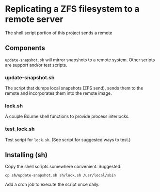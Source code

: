 # Replicating a ZFS filesystem to a remote server

The shell script portion of this project sends a remote 

## Components

`update-snapshot.sh` will mirror snapshots to a remote system. 
Other scripts are support and/or test scripts.

### update-snapshot.sh

The script that dumps local snapshots (ZFS send), sends them to the remote
and incorporates them into the remote image.

### lock.sh

A couple Bourne shell functions to provide process interlocks.

### test_lock.sh

Test script for `lock.sh`. (See script for suggested ways to test.)


## Installing (sh)

Copy the shell scripts somewhere convenient. Suggested:

`cp sh/update-snapshot.sh sh/lock.sh /usr/local/sbin`

Add a cron job to execute the script once daily.

